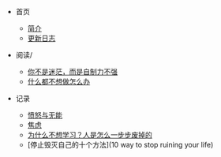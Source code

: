 * 首页
  * [简介](/README.md)

  - [更新日志](/log.md)
  
* 阅读/
  * [你不是迷茫，而是自制力不强](/nibus.md)
  * [什么都不想做怎么办](/220605.md)
  
* 记录
  
  * [愤怒与无能](/愤怒与无能.md)
  * [焦虑](/焦虑.md)
  * [为什么不想学习？人是怎么一步步废掉的](/为什么不想学习？只想玩？人是如何一步一步废掉的.md)
  * [停止毁灭自己的十个方法](10 way to stop ruining your life)
